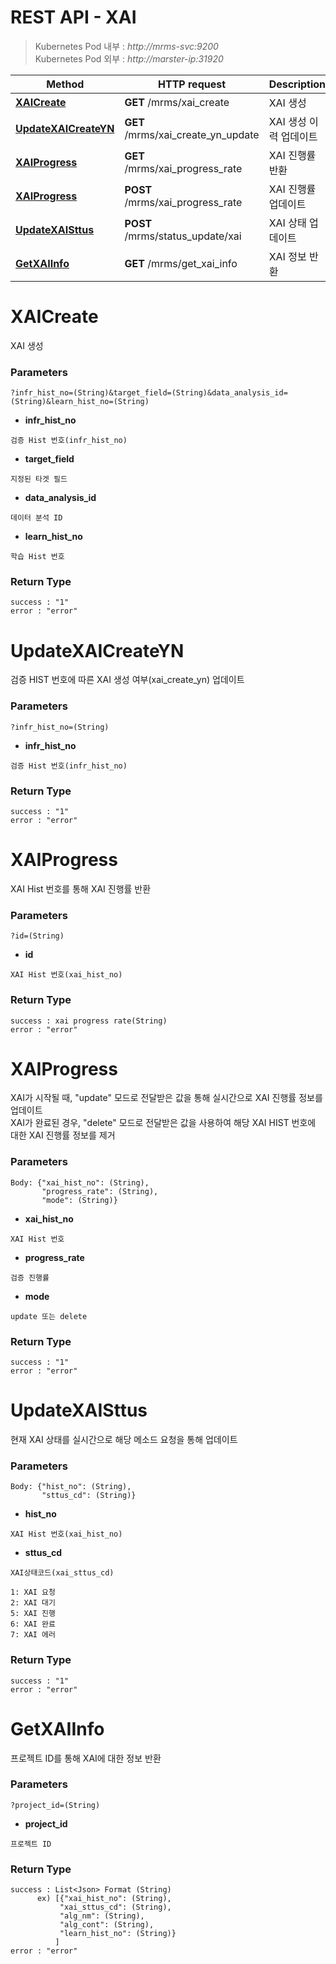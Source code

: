 # REST API - XAI

> Kubernetes Pod 내부 : *http://mrms-svc:9200* </br>
> Kubernetes Pod 외부 : *http://marster-ip:31920*


|Method|HTTP request|Description|
|------|------------|-----------|
|[**XAICreate**](XAI.md#XAICreate) | **GET** /mrms/xai_create |XAI 생성|
|[**UpdateXAICreateYN**](XAI.md#UpdateXAICreateYN) | **GET** /mrms/xai_create_yn_update |XAI 생성 이력 업데이트|
|[**XAIProgress**](XAI.md#XAIProgress) | **GET** /mrms/xai_progress_rate |XAI 진행률 반환|
|[**XAIProgress**](XAI.md#XAIProgress) | **POST** /mrms/xai_progress_rate |XAI 진행률 업데이트|
|[**UpdateXAISttus**](XAI.md#UpdateXAISttus) | **POST** /mrms/status_update/xai |XAI 상태 업데이트|
|[**GetXAIInfo**](XAI.md#GetXAIInfo) | **GET** /mrms/get_xai_info |XAI 정보 반환|


<a name="XAICreate"></a>
# **XAICreate**
XAI 생성
### Parameters
```
?infr_hist_no=(String)&target_field=(String)&data_analysis_id=(String)&learn_hist_no=(String)
```
- **infr_hist_no**
``` 
검증 Hist 번호(infr_hist_no)
```
- **target_field**
```
지정된 타겟 필드
```
- **data_analysis_id**
```
데이터 분석 ID
```
- **learn_hist_no**
```
학습 Hist 번호
```
### Return Type
```
success : "1"
error : "error"
```

<a name="UpdateXAICreateYN"></a>
# **UpdateXAICreateYN**
검증 HIST 번호에 따른 XAI 생성 여부(xai_create_yn) 업데이트
### Parameters
```
?infr_hist_no=(String)
```
- **infr_hist_no**
``` 
검증 Hist 번호(infr_hist_no)
```
### Return Type
```
success : "1"
error : "error"
```

<a name="XAIProgress"></a>
# **XAIProgress**
XAI Hist 번호를 통해 XAI 진행률 반환
### Parameters
```
?id=(String)
```
- **id**
```
XAI Hist 번호(xai_hist_no)
```
### Return Type
```
success : xai progress rate(String)
error : "error"
```

<a name="XAIProgress"></a>
# **XAIProgress**
XAI가 시작될 때, "update" 모드로 전달받은 값을 통해 실시간으로 XAI 진행률 정보를 업데이트
<br> XAI가 완료된 경우, "delete" 모드로 전달받은 값을 사용하여 해당 XAI HIST 번호에 대한 XAI 진행률 정보를 제거
### Parameters
```
Body: {"xai_hist_no": (String),
       "progress_rate": (String),
       "mode": (String)}
```
- **xai_hist_no**
```
XAI Hist 번호
```
- **progress_rate**
```
검증 진행률
```
- **mode**
```
update 또는 delete
```
### Return Type
```
success : "1"
error : "error"
```

<a name="UpdateXAISttus"></a>
# **UpdateXAISttus**
현재 XAI 상태를 실시간으로 해당 메소드 요청을 통해 업데이트
### Parameters
```
Body: {"hist_no": (String),
       "sttus_cd": (String)}
```
- **hist_no**
```
XAI Hist 번호(xai_hist_no)
```
- **sttus_cd**
```
XAI상태코드(xai_sttus_cd)

1: XAI 요청
2: XAI 대기
5: XAI 진행
6: XAI 완료
7: XAI 에러
```
### Return Type
```
success : "1"
error : "error"
```

<a name="GetXAIInfo"></a>
# **GetXAIInfo**
프로젝트 ID를 통해 XAI에 대한 정보 반환
### Parameters
```
?project_id=(String)
```
- **project_id**
```
프로젝트 ID
```
### Return Type
```
success : List<Json> Format (String)
      ex) [{"xai_hist_no": (String),
           "xai_sttus_cd": (String),
           "alg_nm": (String),
           "alg_cont": (String),
           "learn_hist_no": (String)}
          ]
error : "error"
```


